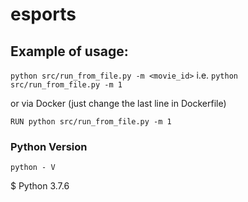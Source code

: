 # esports

## Example of usage:

` python src/run_from_file.py -m <movie_id> `
i.e.
` python src/run_from_file.py -m 1 `

or via Docker (just change the last line in Dockerfile)

`RUN python src/run_from_file.py -m 1 `
  

### Python Version
` python - V `

$ Python 3.7.6
